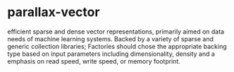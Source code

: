parallax-vector
===============

efficient sparse and dense vector representations, primarily aimed on data needs of machine learning systems. Backed by a variety of sparse and generic collection libraries; Factories should chose the appropriate backing type based on input parameters including dimensionality, density and a emphasis on read speed, write speed, or memory footprint. 